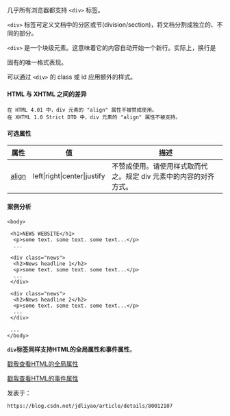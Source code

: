 几乎所有浏览器都支持 `<div>` 标签。

`<div>` 标签可定义文档中的分区或节(division/section)，将文档分割成独立的、不同的部分。

`<div>` 是一个块级元素。这意味着它的内容自动开始一个新行。实际上，换行是 <div> 固有的唯一格式表现。

可以通过 `<div>` 的 class 或 id 应用额外的样式。

#### HTML 与 XHTML 之间的差异

```
在 HTML 4.01 中，div 元素的 "align" 属性不被赞成使用。
在 XHTML 1.0 Strict DTD 中，div 元素的 "align" 属性不被支持。
```

#### 可选属性

| 属性                                                       | 值                           | 描述                                                         |
| ---------------------------------------------------------- | ---------------------------- | ------------------------------------------------------------ |
| [align](http://www.w3school.com.cn/tags/att_div_align.asp) | left\|right\|center\|justify | 不赞成使用。请使用样式取而代之。规定 div 元素中的内容的对齐方式。 |

#### 案例分析

```
<body>

 <h1>NEWS WEBSITE</h1>
  <p>some text. some text. some text...</p>
  ...

 <div class="news">
  <h2>News headline 1</h2>
  <p>some text. some text. some text...</p>
  ...
 </div>

 <div class="news">
  <h2>News headline 2</h2>
  <p>some text. some text. some text...</p>
  ...
 </div>

 ...
</body>

```

**`div`标签同样支持HTML的全局属性和事件属性**。

[戳我查看HTML的全局属性](https://blog.csdn.net/jdliyao/article/details/80011899)

[戳我查看HTML的事件属性](https://blog.csdn.net/jdliyao/article/details/80012046)

发表于：

```
https://blog.csdn.net/jdliyao/article/details/80012107
```


